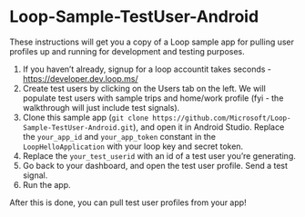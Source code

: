 # Loop-Sample-TestUser-Android

These instructions will get you a copy of a Loop sample app for pulling user profiles up and running for development and testing purposes.

1. If you haven’t already, signup for a loop accountit takes seconds - https://developer.dev.loop.ms/ 
2. Create test users by clicking on the Users tab on the left. We will populate test users with sample trips and home/work profile (fyi - the walkthrough will just include test signals). 
3. Clone this sample app (`git clone https://github.com/Microsoft/Loop-Sample-TestUser-Android.git`), and open it in Android Studio. Replace the `your_app_id` and `your_app_token` constant in the `LoopHelloApplication` with your loop key and secret token. 
4. Replace the `your_test_userid` with an id of a test user you’re generating. 
5. Go back to your dashboard, and open the test user profile. Send a test signal.
6. Run the app. 

After this is done, you can pull test user profiles from your app!  
